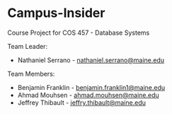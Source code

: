 # Campus-Insider

Course Project for COS 457 - Database Systems

Team Leader:
 * Nathaniel Serrano - nathaniel.serrano@maine.edu

Team Members:
 * Benjamin Franklin - benjamin.franklin1@maine.edu
 * Ahmad Mouhsen - ahmad.mouhsen@maine.edu
 * Jeffrey Thibault - jeffry.thibault@maine.edu
